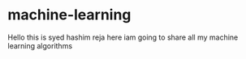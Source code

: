 # machine-learning
Hello this is syed hashim reja here iam going to share all my machine learning algorithms 
